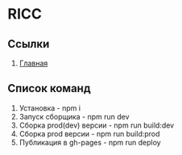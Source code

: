 # RICC

## Ссылки

1. [Главная](https://oaktre.github.io/RICC/)



## Список команд

1. Установка - npm i
2. Запуск сборщика - npm run dev
3. Сборка prod(dev) версии - npm run build:dev
4. Сборка prod версии - npm run build:prod
5. Публикация в gh-pages - npm run deploy
